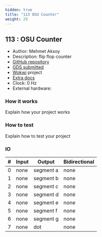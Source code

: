 ```yaml
---
hidden: true
title: "113 OSU Counter"
weight: 29
---
```


## 113 : OSU Counter

* Author: Mehmet Aksoy
* Description: flip flop counter
* [GitHub repository](https://github.com/maksoy1/tt04-submission-circuit)
* [GDS submitted](https://github.com/maksoy1/tt04-submission-circuit/actions/runs/5605221123)
* [Wokwi](https://wokwi.com/projects/370722051572189185) project
* [Extra docs]()
* Clock: 0 Hz
* External hardware: 



### How it works

Explain how your project works


### How to test

Explain how to test your project


### IO

| # | Input        | Output       | Bidirectional      |
|---|--------------|--------------| -------------------|
| 0 | none  | segment a | none |
| 1 | none  | segment b | none |
| 2 | none  | segment c | none |
| 3 | none  | segment d | none |
| 4 | none  | segment e | none |
| 5 | none  | segment f | none |
| 6 | none  | segment g | none |
| 7 | none  | dot | none |
